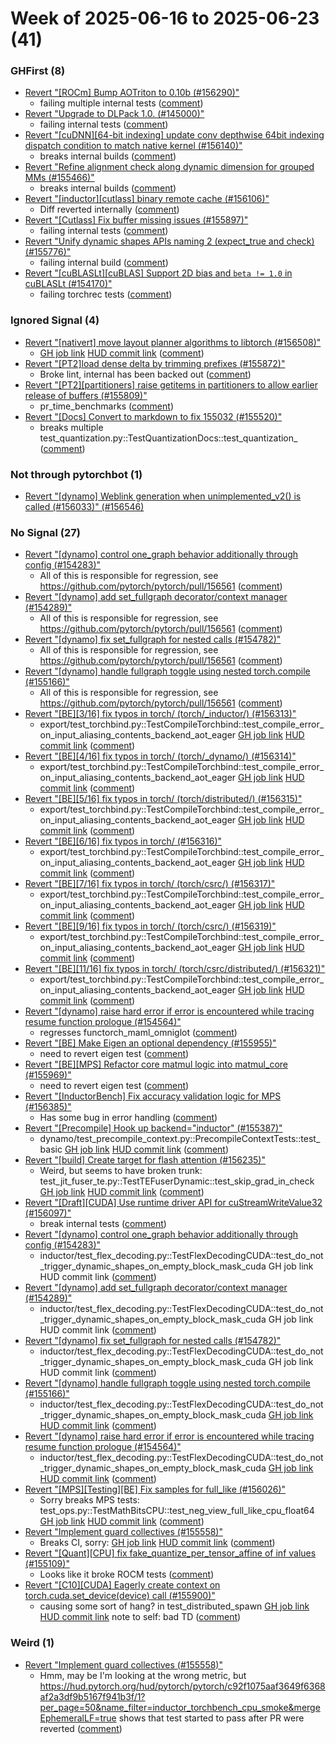 # Week of 2025-06-16 to 2025-06-23 (41)

### GHFirst (8)

- [Revert "[ROCm] Bump AOTriton to 0.10b (#156290)"](https://github.com/pytorch/pytorch/commit/1036f6d114bc22a9b4cf620cf7f8364ea2fd7a60)
  - failing multiple internal tests ([comment](https://github.com/pytorch/pytorch/pull/156290#issuecomment-2992072727))
- [Revert "Upgrade to DLPack 1.0. (#145000)"](https://github.com/pytorch/pytorch/commit/b4442f42a93390760bb923cbe13b80993f5e8e78)
  - failing internal tests ([comment](https://github.com/pytorch/pytorch/pull/145000#issuecomment-2992055400))
- [Revert "[cuDNN][64-bit indexing] update conv depthwise 64bit indexing dispatch condition to match native kernel (#156140)"](https://github.com/pytorch/pytorch/commit/317af4c87b7b8b03b8a08a4ead84d4065dd920e0)
  - breaks internal builds ([comment](https://github.com/pytorch/pytorch/pull/156140#issuecomment-2988441548))
- [Revert "Refine alignment check along dynamic dimension for grouped MMs (#155466)"](https://github.com/pytorch/pytorch/commit/0b62465b99b23cb4afcd07424676cce34a676041)
  - breaks internal builds ([comment](https://github.com/pytorch/pytorch/pull/155466#issuecomment-2988285117))
- [Revert "[inductor][cutlass] binary remote cache (#156106)"](https://github.com/pytorch/pytorch/commit/ec08eb8ba22e66b113e4f2aba1f6afb738f9d861)
  - Diff reverted internally ([comment](https://github.com/pytorch/pytorch/pull/156106#issuecomment-2981533904))
- [Revert "[Cutlass] Fix buffer missing issues (#155897)"](https://github.com/pytorch/pytorch/commit/35ecd7c2d44a4e370e21ddab76b6c28266188846)
  - failing internal tests ([comment](https://github.com/pytorch/pytorch/pull/155897#issuecomment-2978391416))
- [Revert "Unify dynamic shapes APIs naming 2 (expect_true and check) (#155776)"](https://github.com/pytorch/pytorch/commit/503362d019b3782581492af7767945dbd75ca1c9)
  - failing internal build ([comment](https://github.com/pytorch/pytorch/pull/155776#issuecomment-2977041192))
- [Revert "[cuBLASLt][cuBLAS] Support 2D bias and `beta != 1.0` in cuBLASLt (#154170)"](https://github.com/pytorch/pytorch/commit/b8d96c3f78a27e193f4fa9580f8d28298c8180e3)
  - failing torchrec tests ([comment](https://github.com/pytorch/pytorch/pull/154170#issuecomment-2976990461))

### Ignored Signal (4)

- [Revert "[nativert] move layout planner algorithms to libtorch (#156508)"](https://github.com/pytorch/pytorch/commit/d846e213553621cb4581f1f36ac0023e528ddb65)
  - [GH job link](https://github.com/pytorch/pytorch/actions/runs/15793524714/job/44524067679) [HUD commit link](https://hud.pytorch.org/pytorch/pytorch/commit/eab45643f22e58ee12d95d8b0162d51ca0a50801) ([comment](https://github.com/pytorch/pytorch/pull/156508#issuecomment-2993589983))
- [Revert "[PT2]load dense delta by trimming prefixes (#155872)"](https://github.com/pytorch/pytorch/commit/728cf6721e2996490922d0eacb23081953e45fc7)
  - Broke lint, internal has been backed out ([comment](https://github.com/pytorch/pytorch/pull/155872#issuecomment-2985542895))
- [Revert "[PT2][partitioners] raise getitems in partitioners to allow earlier release of buffers (#155809)"](https://github.com/pytorch/pytorch/commit/94f8679019ea4b1272f1ad58ad7cad87147cf5a7)
  - pr_time_benchmarks ([comment](https://github.com/pytorch/pytorch/pull/155809#issuecomment-2985022572))
- [Revert "[Docs] Convert to markdown to fix 155032 (#155520)"](https://github.com/pytorch/pytorch/commit/fa4f07b5b80bdcf99a1c7452de41939d2ab5886f)
  - breaks multiple test_quantization.py::TestQuantizationDocs::test_quantization_ ([comment](https://github.com/pytorch/pytorch/pull/155520#issuecomment-2981996091))

### Not through pytorchbot (1)

- [Revert "[dynamo] Weblink generation when unimplemented_v2() is called (#156033)" (#156546)](https://github.com/pytorch/pytorch/commit/a47ca4fc746a663c0e97d55a87815d0965d0a7e9)

### No Signal (27)

- [Revert "[dynamo] control one_graph behavior additionally through config (#154283)"](https://github.com/pytorch/pytorch/commit/b5c8b8d09f006b1b2911858882a56dfe6e325f36)
  - All of this is responsible for regression, see https://github.com/pytorch/pytorch/pull/156561 ([comment](https://github.com/pytorch/pytorch/pull/154283#issuecomment-2994242583))
- [Revert "[dynamo] add set_fullgraph decorator/context manager (#154289)"](https://github.com/pytorch/pytorch/commit/5e56db59d46e34e6b0e7b6e7a7bf213f01349969)
  - All of this is responsible for regression, see https://github.com/pytorch/pytorch/pull/156561 ([comment](https://github.com/pytorch/pytorch/pull/154283#issuecomment-2994242583))
- [Revert "[dynamo] fix set_fullgraph for nested calls (#154782)"](https://github.com/pytorch/pytorch/commit/c10eeb5bad7e2266edab165037b4f8e6b4a490fc)
  - All of this is responsible for regression, see https://github.com/pytorch/pytorch/pull/156561 ([comment](https://github.com/pytorch/pytorch/pull/154283#issuecomment-2994242583))
- [Revert "[dynamo] handle fullgraph toggle using nested torch.compile (#155166)"](https://github.com/pytorch/pytorch/commit/ee3d9969cc2d5482cd417e70572f25c2ae54776c)
  - All of this is responsible for regression, see https://github.com/pytorch/pytorch/pull/156561 ([comment](https://github.com/pytorch/pytorch/pull/154283#issuecomment-2994242583))
- [Revert "[BE][3/16] fix typos in torch/ (torch/_inductor/) (#156313)"](https://github.com/pytorch/pytorch/commit/f1331f3f1b43d1848341a0f0da66a13cb05570d0)
  - export/test_torchbind.py::TestCompileTorchbind::test_compile_error_on_input_aliasing_contents_backend_aot_eager [GH job link](https://github.com/pytorch/pytorch/actions/runs/15804799771/job/44548489912) [HUD commit link](https://hud.pytorch.org/pytorch/pytorch/commit/c95f7fa874a3116f1067f9092456ee7281003614) ([comment](https://github.com/pytorch/pytorch/pull/156313#issuecomment-2994171213))
- [Revert "[BE][4/16] fix typos in torch/ (torch/_dynamo/) (#156314)"](https://github.com/pytorch/pytorch/commit/5b427c92a88f23da9e1339819fe90aa3c74f11b4)
  - export/test_torchbind.py::TestCompileTorchbind::test_compile_error_on_input_aliasing_contents_backend_aot_eager [GH job link](https://github.com/pytorch/pytorch/actions/runs/15804799771/job/44548489912) [HUD commit link](https://hud.pytorch.org/pytorch/pytorch/commit/c95f7fa874a3116f1067f9092456ee7281003614) ([comment](https://github.com/pytorch/pytorch/pull/156313#issuecomment-2994171213))
- [Revert "[BE][5/16] fix typos in torch/ (torch/distributed/) (#156315)"](https://github.com/pytorch/pytorch/commit/145d4cdc1195195685647d40ca2137ad1940d9c8)
  - export/test_torchbind.py::TestCompileTorchbind::test_compile_error_on_input_aliasing_contents_backend_aot_eager [GH job link](https://github.com/pytorch/pytorch/actions/runs/15804799771/job/44548489912) [HUD commit link](https://hud.pytorch.org/pytorch/pytorch/commit/c95f7fa874a3116f1067f9092456ee7281003614) ([comment](https://github.com/pytorch/pytorch/pull/156313#issuecomment-2994171213))
- [Revert "[BE][6/16] fix typos in torch/ (#156316)"](https://github.com/pytorch/pytorch/commit/3f44fdc03d6b99bee9996358bec77b634af82dcb)
  - export/test_torchbind.py::TestCompileTorchbind::test_compile_error_on_input_aliasing_contents_backend_aot_eager [GH job link](https://github.com/pytorch/pytorch/actions/runs/15804799771/job/44548489912) [HUD commit link](https://hud.pytorch.org/pytorch/pytorch/commit/c95f7fa874a3116f1067f9092456ee7281003614) ([comment](https://github.com/pytorch/pytorch/pull/156313#issuecomment-2994171213))
- [Revert "[BE][7/16] fix typos in torch/ (torch/csrc/) (#156317)"](https://github.com/pytorch/pytorch/commit/035a68d25aad6ef22c10dcb01a47b0c1d1da7d5c)
  - export/test_torchbind.py::TestCompileTorchbind::test_compile_error_on_input_aliasing_contents_backend_aot_eager [GH job link](https://github.com/pytorch/pytorch/actions/runs/15804799771/job/44548489912) [HUD commit link](https://hud.pytorch.org/pytorch/pytorch/commit/c95f7fa874a3116f1067f9092456ee7281003614) ([comment](https://github.com/pytorch/pytorch/pull/156313#issuecomment-2994171213))
- [Revert "[BE][9/16] fix typos in torch/ (torch/csrc/) (#156319)"](https://github.com/pytorch/pytorch/commit/1d3bca40ed1f5394b0419b72891642e3d20791c6)
  - export/test_torchbind.py::TestCompileTorchbind::test_compile_error_on_input_aliasing_contents_backend_aot_eager [GH job link](https://github.com/pytorch/pytorch/actions/runs/15804799771/job/44548489912) [HUD commit link](https://hud.pytorch.org/pytorch/pytorch/commit/c95f7fa874a3116f1067f9092456ee7281003614) ([comment](https://github.com/pytorch/pytorch/pull/156313#issuecomment-2994171213))
- [Revert "[BE][11/16] fix typos in torch/ (torch/csrc/distributed/) (#156321)"](https://github.com/pytorch/pytorch/commit/4b55871e06d6bad54eac45e45a9af615d758a39f)
  - export/test_torchbind.py::TestCompileTorchbind::test_compile_error_on_input_aliasing_contents_backend_aot_eager [GH job link](https://github.com/pytorch/pytorch/actions/runs/15804799771/job/44548489912) [HUD commit link](https://hud.pytorch.org/pytorch/pytorch/commit/c95f7fa874a3116f1067f9092456ee7281003614) ([comment](https://github.com/pytorch/pytorch/pull/156321#issuecomment-2994163667))
- [Revert "[dynamo] raise hard error if error is encountered while tracing resume function prologue (#154564)"](https://github.com/pytorch/pytorch/commit/754c04aa062d8f3c0449aec4bbcaab00bfca4bf2)
  - regresses functorch_maml_omniglot ([comment](https://github.com/pytorch/pytorch/pull/154564#issuecomment-2992685744))
- [Revert "[BE] Make Eigen an optional dependency (#155955)"](https://github.com/pytorch/pytorch/commit/208ec60e72a63f366c757a5bc895089ceb323fcc)
  - need to revert eigen test ([comment](https://github.com/pytorch/pytorch/pull/155955#issuecomment-2992512124))
- [Revert "[BE][MPS] Refactor core matmul logic into matmul_core (#155969)"](https://github.com/pytorch/pytorch/commit/d309cd1d502eab8e9cb536876bf5eed88634eb41)
  - need to revert eigen test ([comment](https://github.com/pytorch/pytorch/pull/155969#issuecomment-2992502683))
- [Revert "[InductorBench] Fix accuracy validation logic for MPS (#156385)"](https://github.com/pytorch/pytorch/commit/96d082d06bda98addd4ad7903d315477404dc272)
  - Has some bug in error handling ([comment](https://github.com/pytorch/pytorch/pull/156385#issuecomment-2992441769))
- [Revert "[Precompile] Hook up backend="inductor"  (#155387)"](https://github.com/pytorch/pytorch/commit/edd45f3a020f892c17672cc2d08f64cb960006ad)
  - dynamo/test_precompile_context.py::PrecompileContextTests::test_basic [GH job link](https://github.com/pytorch/pytorch/actions/runs/15772892021/job/44464141039) [HUD commit link](https://hud.pytorch.org/pytorch/pytorch/commit/2c68c3e8d5e9a235f5861be6486de4959f80c840) ([comment](https://github.com/pytorch/pytorch/pull/155387#issuecomment-2992044073))
- [Revert "[build] Create target for flash attention (#156235)"](https://github.com/pytorch/pytorch/commit/a8fe982993221048ee1665ce28add1b02888784d)
  - Weird, but seems to have broken trunk: test_jit_fuser_te.py::TestTEFuserDynamic::test_skip_grad_in_check [GH job link](https://github.com/pytorch/pytorch/actions/runs/15748768079/job/44390494621) [HUD commit link](https://hud.pytorch.org/pytorch/pytorch/commit/6d02321472ee0761092166dd273eb3ec386cf0c0) ([comment](https://github.com/pytorch/pytorch/pull/156235#issuecomment-2987784207))
- [Revert "[Draft][CUDA] Use runtime driver API for cuStreamWriteValue32 (#156097)"](https://github.com/pytorch/pytorch/commit/bfccfa0b31221d5df0b263de5a41fb9f7c84b97d)
  - break internal tests ([comment](https://github.com/pytorch/pytorch/pull/156097#issuecomment-2985785811))
- [Revert "[dynamo] control one_graph behavior additionally through config (#154283)"](https://github.com/pytorch/pytorch/commit/ce3406817d50b3357fa644784cc84ff167ce40ce)
  - inductor/test_flex_decoding.py::TestFlexDecodingCUDA::test_do_not_trigger_dynamic_shapes_on_empty_block_mask_cuda GH job link HUD commit link ([comment](https://github.com/pytorch/pytorch/pull/154283#issuecomment-2984795214))
- [Revert "[dynamo] add set_fullgraph decorator/context manager (#154289)"](https://github.com/pytorch/pytorch/commit/c5d3e7a4ff460eed70b8443485a7e3568e87aee9)
  - inductor/test_flex_decoding.py::TestFlexDecodingCUDA::test_do_not_trigger_dynamic_shapes_on_empty_block_mask_cuda GH job link HUD commit link ([comment](https://github.com/pytorch/pytorch/pull/154289#issuecomment-2984774814))
- [Revert "[dynamo] fix set_fullgraph for nested calls (#154782)"](https://github.com/pytorch/pytorch/commit/408d9884b07cf7268961bae7138a6436916d4a43)
  - inductor/test_flex_decoding.py::TestFlexDecodingCUDA::test_do_not_trigger_dynamic_shapes_on_empty_block_mask_cuda GH job link HUD commit link ([comment](https://github.com/pytorch/pytorch/pull/154782#issuecomment-2984764330))
- [Revert "[dynamo] handle fullgraph toggle using nested torch.compile (#155166)"](https://github.com/pytorch/pytorch/commit/6201981f48a63329ef38f4665ebdbd22493f89fc)
  - inductor/test_flex_decoding.py::TestFlexDecodingCUDA::test_do_not_trigger_dynamic_shapes_on_empty_block_mask_cuda [GH job link](https://github.com/pytorch/pytorch/actions/runs/15726606697/job/44333233942) [HUD commit link](https://hud.pytorch.org/pytorch/pytorch/commit/a6a3a441442a96f38d0771c985f753223cea2ba0) ([comment](https://github.com/pytorch/pytorch/pull/155166#issuecomment-2984751600))
- [Revert "[dynamo] raise hard error if error is encountered while tracing resume function prologue (#154564)"](https://github.com/pytorch/pytorch/commit/8f02161d1012143263fdbca47ee62983448e2c7e)
  - inductor/test_flex_decoding.py::TestFlexDecodingCUDA::test_do_not_trigger_dynamic_shapes_on_empty_block_mask_cuda [GH job link](https://github.com/pytorch/pytorch/actions/runs/15726606697/job/44333233942) [HUD commit link](https://hud.pytorch.org/pytorch/pytorch/commit/a6a3a441442a96f38d0771c985f753223cea2ba0) ([comment](https://github.com/pytorch/pytorch/pull/154564#issuecomment-2984409088))
- [Revert "[MPS][Testing][BE] Fix samples for full_like (#156026)"](https://github.com/pytorch/pytorch/commit/03488d820c292b8ec4bfd9a4e25d5f28068c9375)
  - Sorry breaks MPS tests: test_ops.py::TestMathBitsCPU::test_neg_view_full_like_cpu_float64 [GH job link](https://github.com/pytorch/pytorch/actions/runs/15683608879/job/44182730620) [HUD commit link](https://hud.pytorch.org/pytorch/pytorch/commit/2d832c9587fd99db295b62d0c9b459d509c19d06) ([comment](https://github.com/pytorch/pytorch/pull/156026#issuecomment-2977903074))
- [Revert "Implement guard collectives (#155558)"](https://github.com/pytorch/pytorch/commit/61b271e0f3f93209325dea9dccb1e97e7bc16b41)
  - Breaks CI, sorry: [GH job link](https://github.com/pytorch/pytorch/actions/runs/15683161593/job/44181274826) [HUD commit link](https://hud.pytorch.org/pytorch/pytorch/commit/38e5e81e55fc5d85d6cf8a83c96c88578995e3fe) ([comment](https://github.com/pytorch/pytorch/pull/155558#issuecomment-2977871178))
- [Revert "[Quant][CPU] fix fake_quantize_per_tensor_affine of inf values (#155109)"](https://github.com/pytorch/pytorch/commit/e9fdaf8701b599fd943bb899639b5e8a4966b3c3)
  - Looks like it broke ROCM tests ([comment](https://github.com/pytorch/pytorch/pull/155109#issuecomment-2977428354))
- [Revert "[C10][CUDA] Eagerly create context on torch.cuda.set_device(device) call (#155900)"](https://github.com/pytorch/pytorch/commit/365ce465f393a6426b4ab3148da9a92445bf61d3)
  - causing some sort of hang? in test_distributed_spawn [GH job link](https://github.com/pytorch/pytorch/actions/runs/15678895788/job/44168117193) [HUD commit link](https://hud.pytorch.org/pytorch/pytorch/commit/8142a0286016e63a0e91b5667e1fb1a5e868ffd7) note to self: bad TD ([comment](https://github.com/pytorch/pytorch/pull/155900#issuecomment-2977365699))

### Weird (1)

- [Revert "Implement guard collectives (#155558)"](https://github.com/pytorch/pytorch/commit/190f76fa313410df8dbb4111c586a516bf55515c)
  - Hmm, may be I'm looking at the wrong metric, but https://hud.pytorch.org/hud/pytorch/pytorch/c92f1075aaf3649f6368af2a3df9b5167f941b3f/1?per_page=50&name_filter=inductor_torchbench_cpu_smoke&mergeEphemeralLF=true shows that test started to pass after PR were reverted ([comment](https://github.com/pytorch/pytorch/pull/155558#issuecomment-2978337152))
